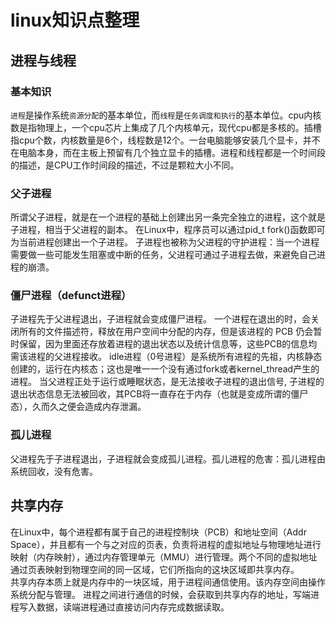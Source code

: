 # linux知识点整理

## 进程与线程
### 基本知识
`进程`是操作系统`资源分配`的基本单位，而`线程`是`任务调度和执行`的基本单位。cpu内核数是指物理上，一个cpu芯片上集成了几个内核单元，现代cpu都是多核的。插槽指cpu个数，内核数量是6个，线程数是12个。一台电脑能够安装几个显卡，并不在电脑本身，而在主板上预留有几个独立显卡的插槽。进程和线程都是一个时间段的描述，是CPU工作时间段的描述，不过是颗粒大小不同。
### 父子进程
所谓父子进程，就是在一个进程的基础上创建出另一条完全独立的进程，这个就是子进程，相当于父进程的副本。
在Linux中，程序员可以通过pid_t fork()函数即可为当前进程创建出一个子进程。
子进程也被称为父进程的守护进程：当一个进程需要做一些可能发生阻塞或中断的任务，父进程可通过子进程去做，来避免自己进程的崩溃。
### 僵尸进程（defunct进程）
子进程先于父进程退出，子进程就会变成僵尸进程。
一个进程在退出的时，会关闭所有的文件描述符，释放在用户空间中分配的内存，但是该进程的 PCB 仍会暂时保留，因为里面还存放着进程的退出状态以及统计信息等，这些PCB的信息均需该进程的父进程接收。
idle进程（0号进程）是系统所有进程的先祖，内核静态创建的，运行在内核态；这也是唯一一个没有通过fork或者kernel_thread产生的进程。
当父进程正处于运行或睡眠状态，是无法接收子进程的退出信号, 子进程的退出状态信息无法被回收，其PCB将一直存在于内存（也就是变成所谓的僵尸态），久而久之便会造成内存泄漏。
### 孤儿进程
父进程先于子进程退出，子进程就会变成孤儿进程。孤儿进程的危害：孤儿进程由系统回收，没有危害。
## 共享内存
在Linux中，每个进程都有属于自己的进程控制块（PCB）和地址空间（Addr Space），并且都有一个与之对应的页表，负责将进程的虚拟地址与物理地址进行映射（内存映射），通过内存管理单元（MMU）进行管理。两个不同的虚拟地址通过页表映射到物理空间的同一区域，它们所指向的这块区域即共享内存。  
共享内存本质上就是内存中的一块区域，用于进程间通信使用。该内存空间由操作系统分配与管理。
进程之间进行通信的时候，会获取到共享内存的地址，写端进程写入数据，读端进程通过直接访问内存完成数据读取。